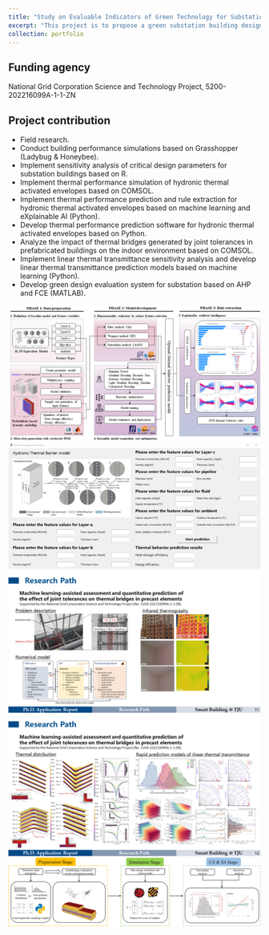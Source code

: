 ```yaml
---
title: "Study on Evaluable Indicators of Green Technology for Substation Buildings"
excerpt: "This project is to propose a green substation building design technology system based on the comprehensive benefit analysis of 'technology-green-economy'. Meanwhile, this project is to explore the physical mechanisms and optimal design methods of active hydronic thermal activated building envelope systems through data analysis, CFD, advanced predictive algorithms."
collection: portfolio
---
```


## Funding agency
National Grid Corporation Science and Technology Project, 5200-202216099A-1-1-ZN

## Project contribution
* Field research.
* Conduct building performance simulations based on Grasshopper (Ladybug & Honeybee).
* Implement sensitivity analysis of critical design parameters for substation buildings based on R.
* Implement thermal performance simulation of hydronic thermal activated envelopes based on COMSOL.
* Implement thermal performance prediction and rule extraction for hydronic thermal activated envelopes based on machine learning and eXplainable AI (Python).
* Develop thermal performance prediction software for hydronic thermal activated envelopes based on Python.
* Analyze the impact of thermal bridges generated by joint tolerances in prefabricated buildings on the indoor environment based on COMSOL.
* Implement linear thermal transmittance sensitivity analysis and develop linear thermal transmittance prediction models based on machine learning (Python).
* Develop green design evaluation system for substation based on AHP and FCE (MATLAB).

<img src='/images/portfolios/NGCSTP/NGCSTP_1.png' width='600'>

<img src='/images/portfolios/NGCSTP/NGCSTP_2.jpg' width='600'>

<img src='/images/portfolios/NGCSTP/HGCSTP_3.PNG' width='600'>

<img src='/images/portfolios/NGCSTP/HGCSTP_4.PNG' width='600'>

<img src='/images/portfolios/NGCSTP/NGCSTP_5.png' width='600'>
